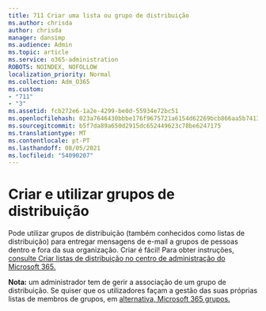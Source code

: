 ```yaml
---
title: 711 Criar uma lista ou grupo de distribuição
ms.author: chrisda
author: chrisda
manager: dansimp
ms.audience: Admin
ms.topic: article
ms.service: o365-administration
ROBOTS: NOINDEX, NOFOLLOW
localization_priority: Normal
ms.collection: Adm_O365
ms.custom:
- "711"
- "3"
ms.assetid: fcb272e6-1a2e-4299-be0d-55934e72bc51
ms.openlocfilehash: 023a7646430bbbe176f9675721a6154d62269bcb866aa5b7413f7e6973947ae1
ms.sourcegitcommit: b5f7da89a650d2915dc652449623c78be6247175
ms.translationtype: MT
ms.contentlocale: pt-PT
ms.lasthandoff: 08/05/2021
ms.locfileid: "54090207"
---
```

# <a name="create-distribution-groups"></a>Criar e utilizar grupos de distribuição

Pode utilizar grupos de distribuição (também conhecidos como listas de distribuição) para entregar mensagens de e-mail a grupos de pessoas dentro e fora da sua organização. Criar é fácil! Para obter instruções, [consulte Criar listas de distribuição no centro de administração do Microsoft 365.](https://docs.microsoft.com/microsoft-365/admin/setup/create-distribution-lists)

**Nota:** um administrador tem de gerir a associação de um grupo de distribuição. Se quiser que os utilizadores façam a gestão das suas próprias listas de membros de grupos, em [alternativa, Microsoft 365 grupos.](https://support.office.com/article/b565caa1-5c40-40ef-9915-60fdb2d97fa2)
